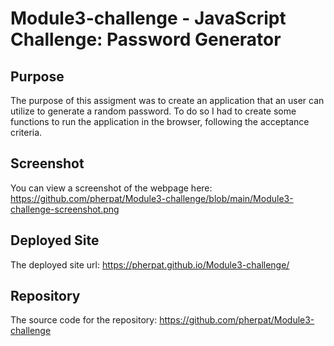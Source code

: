 # Module3-challenge - JavaScript Challenge: Password Generator

## Purpose

The purpose of this assigment was to create an application that an user can utilize to generate a random password. To do so I had to create some functions to run the application in the browser, following the acceptance criteria.


## Screenshot

You can view a screenshot of the webpage here: https://github.com/pherpat/Module3-challenge/blob/main/Module3-challenge-screenshot.png


## Deployed Site

The deployed site url: https://pherpat.github.io/Module3-challenge/

## Repository

The source code for the repository: https://github.com/pherpat/Module3-challenge
